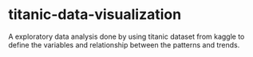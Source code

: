 # titanic-data-visualization
A exploratory data analysis done by using titanic dataset from kaggle to define the variables and relationship between the patterns and trends.
